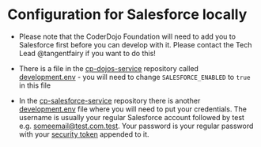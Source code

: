 # Configuration for Salesforce locally

- Please note that the CoderDojo Foundation will need to add you to Salesforce first before you can develop with it. Please contact the Tech Lead @tangentfairy if you want to do this!

- There is a file in the [cp-dojos-service](https://github.com/CoderDojo/cp-dojos-service) repository called [development.env](https://github.com/CoderDojo/cp-dojos-service/blob/master/config/development.env#L9) - you will need to change `SALESFORCE_ENABLED` to `true` in this file
- In the [cp-salesforce-service](https://github.com/CoderDojo/cp-salesforce-service/) repository there is another [development.env](https://github.com/CoderDojo/cp-salesforce-service/blob/master/config/development.env) file where you will need to put your credentials. The username is usually your regular Salesforce account followed by test e.g. someemail@test.com.test. Your password is your regular password with your [security token](https://developer.salesforce.com/docs/atlas.en-us.api.meta/api/sforce_api_concepts_security.htm) appended to it.
